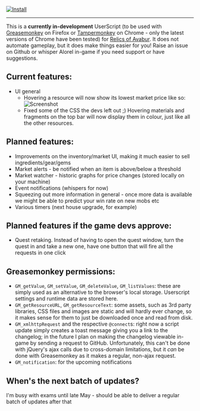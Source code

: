 [![Install](https://raw.githubusercontent.com/Alorel/avabur-improved/master/res/img/install.png)](https://github.com/Alorel/avabur-improved/raw/master/avabur-improved.user.js)


----------


This is a **currently in-development** UserScript (to be used with [Greasemonkey](https://addons.mozilla.org/en-US/firefox/addon/greasemonkey/) on Firefox or [Tampermonkey](https://chrome.google.com/webstore/detail/tampermonkey/dhdgffkkebhmkfjojejmpbldmpobfkfo?hl=en) on Chrome - only the latest versions of Chrome have been tested) for [Relics of Avabur](http://www.avabur.com/?ref=12345). It does not automate gameplay, but it does make things easier for you! Raise an issue on Github or whisper Alorel in-game if you need support or have suggestions.

## Current features:

 - UI general
	 - Hovering a resource will now show its lowest market price like so:![Screenshot](https://raw.githubusercontent.com/Alorel/avabur-improved/master/screenshots/scr-market-tooltips.png)
	 - Fixed some of the CSS the devs left out ;) Hovering materials and fragments on the top bar will now display them in colour, just like all the other resources.

## Planned features:

 - Improvements on the inventory/market UI, making it much easier to sell ingredients/gear/gems
 - Market alerts - be notified when an item is above/below a threshold
 - Market watcher - historic graphs for price changes (stored locally on your machine)
 - Event notifications (whispers for now)
 - Squeezing out more information in general - once more data is available we might be able to predict your win rate on new mobs etc
 - Various timers (next house upgrade, for example)

## Planned features if the game devs approve:

 - Quest retaking. Instead of having to open the quest window, turn the quest in and take a new one, have one button that will fire all the requests in one click

## Greasemonkey permissions:

 - `GM_getValue`, `GM_setValue`, `GM_deleteValue`, `GM_listValues`:  these are simply used as an alternative to the browser's local storage. Userscript settings and runtime data are stored here.
 - `GM_getResourceURL`, `GM_getResourceText`:  some assets, such as 3rd party libraries, CSS files and images are static and will hardly ever change, so it makes sense for them to just be downloaded once and read from disk.
 - `GM_xmlhttpRequest` and the respective `@connect`s: right now a script update simply creates a toast message giving you a link to the changelog; in the future I plan on making the changelog viewable in-game by sending a request to GitHub. Unfortunately, this can't be done with jQuery's ajax calls due to cross-domain limitations, but it *can* be done with Greasemonkey as it makes a regular, non-ajax request.
 - `GM_notification`: for the upcoming notifications

## When's the next batch of updates?
I'm busy with exams until late May - should be able to deliver a regular batch of updates after that
